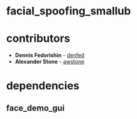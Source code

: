 # facial_spoofing_smallub

# contributors
* **Dennis Fedorishin** - [denfed](https://github.com/denfed)
* **Alexander Stone** - [awstone](https://github.com/awstone)

# dependencies

## face_demo_gui


